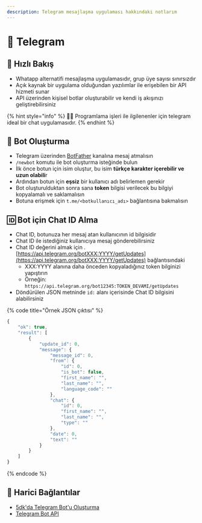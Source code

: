 ```yaml
---
description: Telegram mesajlaşma uygulaması hakkındaki notlarım
---
```


# 💌 Telegram

## 👀 Hızlı Bakış

* Whatapp alternatifi mesajlaşma uygulamasıdır, grup üye sayısı sınırsızdır
* Açık kaynak bir uygulama olduğundan yazılımlar ile erişebilen bir API hizmeti sunar
* API üzerinden kişisel botlar oluşturabilir ve kendi iş akışınızı geliştirebilirsiniz

{% hint style="info" %}
👨‍💻 Programlama işleri ile ilgilenenler için telegram ideal bir chat uygulamasıdır.
{% endhint %}

## 🤖 Bot Oluşturma

* Telegram üzerinden [BotFather](https://telegram.me/botfather) kanalına mesaj atmalısın 
* `/newbot` komutu ile bot oluşturma isteğinde bulun
* İlk önce botun için isim oluştur, bu isim **türkçe karakter içerebilir ve uzun olabili**r
* Ardından botun için **eşsiz** bir kullanıcı adı belirlemen gerekir
* Bot oluşturulduktan sonra sana **token** bilgisi verilecek bu bilgiyi kopyalamalı ve saklamalısın
* Botuna erişmek için `t.me/<botkullanıcı_adı>` bağlantısına bakmalısın

## 🆔 Bot için Chat ID Alma

* Chat ID, botunuza her mesaj atan kullanıcının id bilgisidir
* Chat ID ile istediğiniz kullanıcıya mesaj gönderebilirsiniz
* Chat ID değerini almak için .[https://api.telegram.org/botXXX:YYYY/getUpdates](https://api.telegram.org/botXXX:YYYY/getUpdates) bağlantısındaki
  * XXX:YYYY alanına daha önceden kopyaladığınız token bilginizi yapıştırın
  * Örneğin: `https://api.telegram.org/bot12345:TOKEN_DEVAMI/getUpdates` 
* Döndürülen JSON metninde `id:` alanı içerisinde Chat ID bilgisini alabilirsiniz

{% code title="Örnek JSON çıktısı" %}
```javascript
{
    "ok": true,
    "result": [
        {
            "update_id": 0,
            "message": {
                "message_id": 0,
                "from": {
                    "id": 0,
                    "is_bot": false,
                    "first_name": "",
                    "last_name": "",
                    "language_code": ""
                },
                "chat": {
                    "id": 0,
                    "first_name": "",
                    "last_name": "",
                    "type": ""
                },
                "date": 0,
                "text": ""
            }
        }
    ]
}
```
{% endcode %}

## 🔗 Harici Bağlantılar

* [5dk'da Telegram Bot'u Oluşturma](https://medium.com/@fatihsarhan/5-dk-da-telegram-botu-nasil-yapilir-1873f18bf59b)
* [Telegram Bot API](https://core.telegram.org/bots/api#formatting-options)

